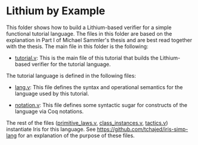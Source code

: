 # Lithium by Example

This folder shows how to build a Lithium-based verifier for a simple functional tutorial language.
The files in this folder are based on the explanation in Part I of Michael Sammler's thesis and are best read together with the thesis.
The main file in this folder is the following:

- [tutorial.v](tutorial.v): This is the main file of this tutorial
  that builds the Lithium-based verifier for the tutorial language.

The tutorial language is defined in the following files:

- [lang.v](lang.v): This file defines the syntax and operational
  semantics for the language used by this tutorial.

- [notation.v](notation.v): This file defines some syntactic sugar for
  constructs of the language via Coq notations.

The rest of the files ([primitive_laws.v](primitive_laws.v),
[class_instances.v](class_instances.v), [tactics.v](tactics.v))
instantiate Iris for this language. See
https://github.com/tchajed/iris-simp-lang for an explanation of the
purpose of these files.
